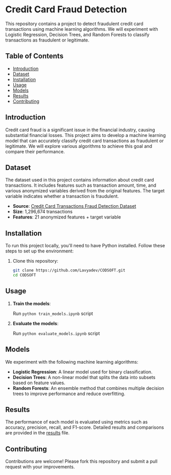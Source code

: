 # Credit Card Fraud Detection

This repository contains a project to detect fraudulent credit card transactions using machine learning algorithms. We will experiment with Logistic Regression, Decision Trees, and Random Forests to classify transactions as fraudulent or legitimate.

## Table of Contents

- [Introduction](#introduction)<br/>
- [Dataset](#dataset)<br/>
- [Installation](#installation)<br/>
- [Usage](#usage)<br/>
- [Models](#models)<br/>
- [Results](#results)<br/>
- [Contributing](#contributing)<br/>


## Introduction

Credit card fraud is a significant issue in the financial industry, causing substantial financial losses. This project aims to develop a machine learning model that can accurately classify credit card transactions as fraudulent or legitimate. We will explore various algorithms to achieve this goal and compare their performance.

## Dataset

The dataset used in this project contains information about credit card transactions. It includes features such as transaction amount, time, and various anonymized variables derived from the original features. The target variable indicates whether a transaction is fraudulent.<br/>
- **Source**: [Credit Card Transactions Fraud Detection Dataset](https://www.kaggle.com/datasets/kartik2112/fraud-detection)<br/>
- **Size**: 1,296,674 transactions<br/>
- **Features**: 21 anonymized features + target variable<br/>

## Installation

To run this project locally, you'll need to have Python installed. Follow these steps to set up the environment:<br/>
1. Clone this repository:
    ```bash
    git clone https://github.com/Lavyadev/CODSOFT.git
    cd CODSOFT
    ```

## Usage

1. **Train the models**:

   Run `python train_models.ipynb` script
    

2. **Evaluate the models**:

   Run `python evaluate_models.ipynb` script
   

## Models

We experiment with the following machine learning algorithms:<br/>
- **Logistic Regression**: A linear model used for binary classification.<br/>
- **Decision Trees**: A non-linear model that splits the data into subsets based on feature values.<br/>
- **Random Forests**: An ensemble method that combines multiple decision trees to improve performance and reduce overfitting.<br/>

## Results

The performance of each model is evaluated using metrics such as accuracy, precision, recall, and F1-score. Detailed results and comparisons are provided in the [results](results.md) file.

## Contributing

Contributions are welcome! Please fork this repository and submit a pull request with your improvements.

